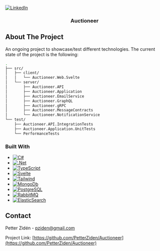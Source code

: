 [![LinkedIn][linkedin-shield]][linkedin-url]


<h3 align="center">Auctioneer</h3>

<!-- ABOUT THE PROJECT -->
## About The Project

An ongoing project to showcase/test different technologies. The current state of the project is the following:

```bash
.
├── src/
│   ├── client/
│   │   └── Auctioneer.Web.Svelte
│   └── server/
│       ├── Auctioneer.API
│       ├── Auctioneer.Application
│       ├── Auctioneer.EmailService
│       ├── Auctioneer.GraphQL
│       ├── Auctioneer.gRPC
│       ├── Auctioneer.MessageContracts
│       └── Auctioneer.NotificationService
└── test/
    ├── Auctioneer.API.IntegrationTests
    ├── Auctioneer.Application.UnitTests
    └── PerformanceTests
```



### Built With

* [![C#][C#.dev]][C#-url]
* [![.Net][.Net.dev]][.Net-url]
* [![TypeScript][Typescript.dev]][Typescript-url]
* [![Svelte][Svelte.dev]][Svelte-url]
* [![Tailwind][Tailwind.dev]][Tailwind-url]
* [![MongoDb][MongoDb.dev]][MongoDb-url]
* [![PostgreSQL][Postgresql.dev]][Postgresql-url]
* [![RabbitMQ][RabbitMQ.dev]][RabbitMQ-url]
* [![ElasticSearch][Elastic.dev]][Elastic-url]



<!-- CONTACT -->
## Contact

Petter Zidén - pziden@gmail.com

Project Link: [https://github.com/PetterZiden/Auctioneer](https://github.com/PetterZiden/Auctioneer)


<!-- MARKDOWN LINKS & IMAGES -->
<!-- https://www.markdownguide.org/basic-syntax/#reference-style-links -->
[linkedin-shield]: https://img.shields.io/badge/-LinkedIn-black.svg?style=for-the-badge&logo=linkedin&colorB=555
[linkedin-url]: https://www.linkedin.com/in/petter-zid%C3%A9n-4a3205a9/
[C#.dev]: https://img.shields.io/badge/C%23-239120?style=for-the-badge&logo=c-sharp&logoColor=white
[C#-url]: https://learn.microsoft.com/en-us/dotnet/csharp/
[.Net.dev]: https://img.shields.io/badge/.NET-5C2D91?style=for-the-badge&logo=.net&logoColor=white
[.Net-url]: https://dotnet.microsoft.com/en-us/learn/dotnet/what-is-dotnet
[Svelte.dev]: https://img.shields.io/badge/Svelte-4A4A55?style=for-the-badge&logo=svelte&logoColor=FF3E00
[Svelte-url]: https://svelte.dev/
[Typescript.dev]: https://img.shields.io/badge/TypeScript-007ACC?style=for-the-badge&logo=typescript&logoColor=white
[Typescript-url]: https://www.typescriptlang.org/
[Tailwind.dev]: https://img.shields.io/badge/Tailwind_CSS-38B2AC?style=for-the-badge&logo=tailwind-css&logoColor=white
[Tailwind-url]: https://tailwindui.com/
[MongoDb.dev]: https://img.shields.io/badge/MongoDB-4EA94B?style=for-the-badge&logo=mongodb&logoColor=white
[MongoDb-url]: https://www.mongodb.com/
[Postgresql.dev]:  	https://img.shields.io/badge/PostgreSQL-316192?style=for-the-badge&logo=postgresql&logoColor=white
[Postgresql-url]: https://www.postgresql.org/
[Elastic.dev]: https://img.shields.io/badge/Elastic_Search-005571?style=for-the-badge&logo=elasticsearch&logoColor=white
[Elastic-url]: https://www.elastic.co/elasticsearch
[RabbitMQ.dev]: https://img.shields.io/badge/rabbitmq-%23FF6600.svg?&style=for-the-badge&logo=rabbitmq&logoColor=white
[RabbitMQ-url]: https://www.rabbitmq.com/
